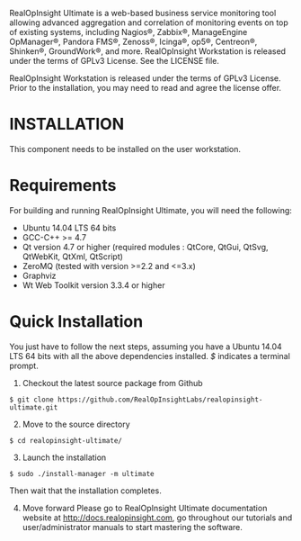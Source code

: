 RealOpInsight Ultimate is a web-based business service monitoring tool allowing advanced aggregation and correlation of monitoring events on top of existing systems, including Nagios®, Zabbix®, ManageEngine OpManager®, Pandora FMS®, Zenoss®, Icinga®, op5®, Centreon®, Shinken®, GroundWork®, and more.
RealOpInsight Workstation is released under the terms of GPLv3 License. See the LICENSE file.


RealOpInsight Workstation is released under the terms of GPLv3 License.
Prior to the installation, you may need to read and agree the license offer.
 

INSTALLATION
============
This component needs to be installed on the user workstation.

Requirements
============

For building and running RealOpInsight Ultimate, you will need the following:

- Ubuntu 14.04 LTS 64 bits
- GCC-C++ >= 4.7
- Qt version 4.7 or higher (required modules : QtCore, QtGui, QtSvg, QtWebKit, QtXml, QtScript)
- ZeroMQ (tested with version >=2.2 and <=3.x)
- Graphviz
- Wt Web Toolkit version 3.3.4 or higher
 
Quick Installation
==================

You just have to follow the next steps, assuming you have a Ubuntu 14.04 LTS 64 bits with all the above dependencies installed.
*$* indicates a terminal prompt.

1. Checkout the latest source package from Github

  ```
  $ git clone https://github.com/RealOpInsightLabs/realopinsight-ultimate.git
  ```
2. Move to the source directory

  ```
  $ cd realopinsight-ultimate/
  ```

3. Launch the installation

  ```
  $ sudo ./install-manager -m ultimate
  ```
  Then wait that the installation completes.

4. Move forward
  Please go to RealOpInsight Ultimate documentation website at http://docs.realopinsight.com, 
  go throughout our tutorials and user/administrator manuals to start mastering the software. 


